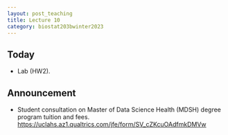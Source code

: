 ```yaml
---
layout: post_teaching
title: Lecture 10
category: biostat203bwinter2023
---
```


## Today

* Lab (HW2).

## Announcement

* Student consultation on Master of Data Science Health (MDSH) degree program tuition and fees. <https://uclahs.az1.qualtrics.com/jfe/form/SV_cZKcuOAdfmkDMVw>
